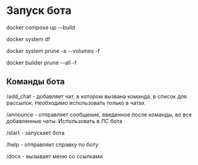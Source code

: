# Запуск бота
docker compose up --build

docker system df

docker system prune -a --volumes -f

docker builder prune --all -f

## Команды бота
/add_chat - добавляет чат, в котором вызвана команда, в список для рассылок. Необходимо использовать только в чатах

/announce - отправляет сообщение, введенное после команды, во все добавленные чаты. Использовать в ЛС бота

/start - запускает бота

/help - отправляет справку по боту

/docs - вызывает меню со ссылками